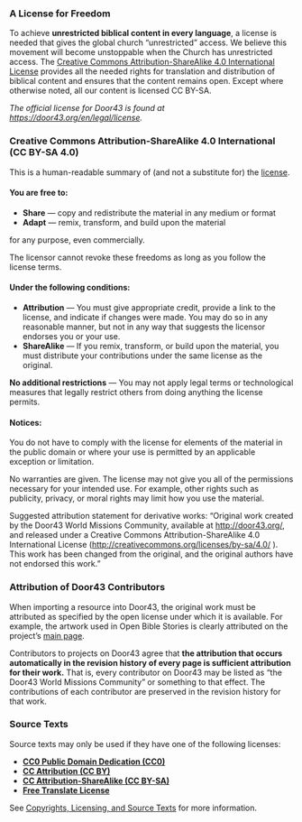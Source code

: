 
### A License for Freedom

To achieve **unrestricted biblical content in every language**, a license is needed that gives the global church “unrestricted” access. We believe this movement will become unstoppable when the Church has unrestricted access. The [Creative Commons Attribution-ShareAlike 4.0 International License](http://creativecommons.org/licenses/by-sa/4.0/) provides all the needed rights for translation and distribution of biblical content and ensures that the content remains open. Except where otherwise noted, all our content is licensed CC BY-SA.

*The official license for Door43 is found at https://door43.org/en/legal/license.*

### Creative Commons Attribution-ShareAlike 4.0 International (CC BY-SA 4.0)

This is a human-readable summary of (and not a substitute for) the [license](http://creativecommons.org/licenses/by-sa/4.0/).

#### You are free to:

* **Share** — copy and redistribute the material in any medium or format
* **Adapt** — remix, transform, and build upon the material

for any purpose, even commercially.

The licensor cannot revoke these freedoms as long as you follow the license terms.

#### Under the following conditions:

* **Attribution** — You must give appropriate credit, provide a link to the license, and indicate if changes were made. You may do so in any reasonable manner, but not in any way that suggests the licensor endorses you or your use.
* **ShareAlike** — If you remix, transform, or build upon the material, you must distribute your contributions under the same license as the original.

**No additional restrictions** — You may not apply legal terms or technological measures that legally restrict others from doing anything the license permits.

#### Notices:

You do not have to comply with the license for elements of the material in the public domain or where your use is permitted by an applicable exception or limitation.

No warranties are given. The license may not give you all of the permissions necessary for your intended use. For example, other rights such as publicity, privacy, or moral rights may limit how you use the material.

Suggested attribution statement for derivative works: “Original work created by the Door43 World Missions Community, available at http://door43.org/, and released under a Creative Commons Attribution-ShareAlike 4.0 International License  (http://creativecommons.org/licenses/by-sa/4.0/ ). This work has been changed from the original, and the original authors have not endorsed this work.”

### Attribution of Door43 Contributors

When importing a resource into Door43, the original work must be attributed as specified by the open license under which it is available. For example, the artwork used in Open Bible Stories is clearly attributed on the project’s [main page](http://openbiblestories.com).

Contributors to projects on Door43 agree that **the attribution that occurs automatically in the revision history of every page is sufficient attribution for their work.** That is, every contributor on Door43 may be listed as “the Door43 World Missions Community” or something to that effect. The contributions of each contributor are preserved in the revision history for that work.

### Source Texts

Source texts may only be used if they have one of the following licenses:

* **[CC0 Public Domain Dedication (CC0)](http://creativecommons.org/publicdomain/zero/1.0/)**
* **[CC Attribution (CC BY)](http://creativecommons.org/licenses/by/3.0/)**
* **[CC Attribution-ShareAlike (CC BY-SA)](http://creativecommons.org/licenses/by-sa/4.0/)**
* **[Free Translate License](http://ufw.io/freetranslate/)**

See [Copyrights, Licensing, and Source Texts](../../translate/translate-source-licensing/01.md) for more information.
